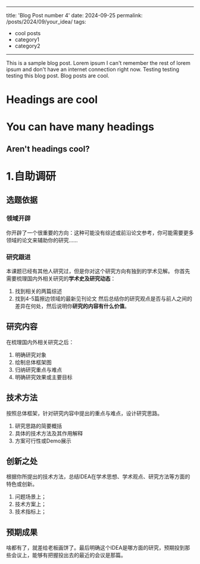<!--
 * @Author: YuwanZ
 * @Date: 2024-09-07 16:00:09
 * @LastEditors: YuwanZ
 * @LastEditTime: 2024-09-25 15:57:17
 * @Description: 
 * @FilePath: \Q1ngS0ng.github.io\_posts\2015-08-14-blog-post-4.md
-->
---
title: 'Blog Post number 4'
date: 2024-09-25
permalink: /posts/2024/09/your_idea/
tags:
  - cool posts
  - category1
  - category2
---

This is a sample blog post. Lorem ipsum I can't remember the rest of lorem ipsum and don't have an internet connection right now. Testing testing testing this blog post. Blog posts are cool.

Headings are cool
======

You can have many headings
======

Aren't headings cool?
------

# 1.自助调研
## 选题依据
### 领域开辟
你开辟了一个很重要的方向：这种可能没有综述或前沿论文参考，你可能需要更多领域的论文来辅助你的研究……
### 研究跟进
本课题已经有其他人研究过，但是你对这个研究方向有独到的学术见解。
你首先需要梳理国内外相关研究的**学术史及研究动态**：
1. 找到相关的两篇综述
2. 找到4-5篇擦边领域的最新见刊论文
然后总结你的研究观点是否与前人之间的差异在何处，然后说明你**研究的内容有什么价值**。
## 研究内容
在梳理国内外相关研究之后：
1. 明确研究对象
2. 绘制总体框架图
3. 归纳研究重点与难点
4. 明确研究效果或主要目标
## 技术方法
按照总体框架，针对研究内容中提出的重点与难点，设计研究思路。
1. 研究思路的简要概括
2. 具体的技术方法及其作用解释
3. 方案可行性或Demo展示
## 创新之处
根据你所提出的技术方法，总结IDEA在学术思想、学术观点、研究方法等方面的特色或创新。
1. 问题场景上；
2. 技术方案上；
3. 技术指标上；
## 预期成果
啥都有了，就差给老板画饼了。最后明确这个IDEA是哪方面的研究，预期投到那些会议上，能够有把握投出去的最近的会议是那篇。